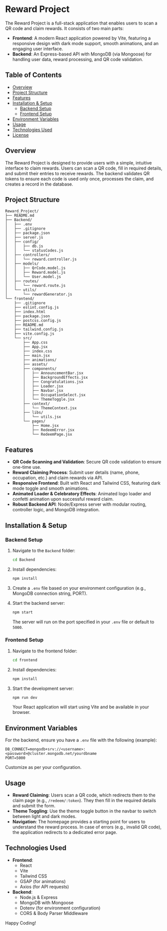 # Reward Project

The Reward Project is a full-stack application that enables users to scan a QR code and claim rewards. It consists of two main parts:

- **Frontend**: A modern React application powered by Vite, featuring a responsive design with dark mode support, smooth animations, and an engaging user interface.
- **Backend**: An Express-based API with MongoDB (via Mongoose) for handling user data, reward processing, and QR code validation.

## Table of Contents

- [Overview](#overview)
- [Project Structure](#project-structure)
- [Features](#features)
- [Installation & Setup](#installation--setup)
  - [Backend Setup](#backend-setup)
  - [Frontend Setup](#frontend-setup)
- [Environment Variables](#environment-variables)
- [Usage](#usage)
- [Technologies Used](#technologies-used)
- [License](#license)

## Overview

The Reward Project is designed to provide users with a simple, intuitive interface to claim rewards. Users can scan a QR code, fill in required details, and submit their entries to receive rewards. The backend validates QR tokens to ensure each code is used only once, processes the claim, and creates a record in the database.

## Project Structure

```
Reward_Project/
├── README.md
├── Backend/
│   ├── .env
│   ├── .gitignore
│   ├── package.json
│   ├── server.js
│   ├── config/
│   │   ├── db.js
│   │   └── statusCodes.js
│   ├── controllers/
│   │   └── reward.controller.js
│   ├── models/
│   │   ├── QrCode.model.js
│   │   ├── Reward.model.js
│   │   └── User.model.js
│   ├── routes/
│   │   └── reward.route.js
│   └── utils/
│       └── rewardGenerator.js
└── frontend/
    ├── .gitignore
    ├── eslint.config.js
    ├── index.html
    ├── package.json
    ├── postcss.config.js
    ├── README.md
    ├── tailwind.config.js
    ├── vite.config.js
    └── src/
        ├── App.css
        ├── App.jsx
        ├── index.css
        ├── main.jsx
        ├── animations/
        ├── assets/
        ├── components/
        │   ├── AnnouncementBar.jsx
        │   ├── BackgroundEffects.jsx
        │   ├── Congratulations.jsx
        │   ├── Loader.jsx
        │   ├── Navbar.jsx
        │   ├── OccupationSelect.jsx
        │   └── ThemeToggle.jsx
        ├── context/
        │   └── ThemeContext.jsx
        ├── libs/
        │   └── utils.jsx
        └── pages/
            ├── Home.jsx
            ├── RedeemError.jsx
            └── RedeemPage.jsx
```

## Features

- **QR Code Scanning and Validation**: Secure QR code validation to ensure one-time use.
- **Reward Claiming Process**: Submit user details (name, phone, occupation, etc.) and claim rewards via API.
- **Responsive Frontend**: Built with React and Tailwind CSS, featuring dark mode toggle and smooth animations.
- **Animated Loader & Celebratory Effects**: Animated logo loader and confetti animation upon successful reward claim.
- **Robust Backend API**: Node/Express server with modular routing, controller logic, and MongoDB integration.

## Installation & Setup

### Backend Setup

1. Navigate to the `Backend` folder:

    ```sh
    cd Backend
    ```

2. Install dependencies:

    ```sh
    npm install
    ```

3. Create a `.env` file based on your environment configuration (e.g., MongoDB connection string, PORT).

4. Start the backend server:

    ```sh
    npm start
    ```
   The server will run on the port specified in your `.env` file or default to `5000`.

### Frontend Setup

1. Navigate to the frontend folder:

    ```sh
    cd frontend
    ```

2. Install dependencies:

    ```sh
    npm install
    ```

3. Start the development server:

    ```sh
    npm run dev
    ```
   Your React application will start using Vite and be available in your browser.

## Environment Variables

For the backend, ensure you have a `.env` file with the following (example):

```
DB_CONNECT=mongodb+srv://<username>:<password>@cluster.mongodb.net/yourdbname
PORT=5000
```

Customize as per your configuration.

## Usage

- **Reward Claiming**: Users scan a QR code, which redirects them to the claim page (e.g., `/redeem/:token`). They then fill in the required details and submit the form.
- **Theme Toggling**: Use the theme toggle button in the navbar to switch between light and dark modes.
- **Navigation**: The homepage provides a starting point for users to understand the reward process. In case of errors (e.g., invalid QR code), the application redirects to a dedicated error page.

## Technologies Used

- **Frontend**:
  - React
  - Vite
  - Tailwind CSS
  - GSAP (for animations)
  - Axios (for API requests)
- **Backend**:
  - Node.js & Express
  - MongoDB with Mongoose
  - Dotenv (for environment configuration)
  - CORS & Body Parser Middleware


Happy Coding!
